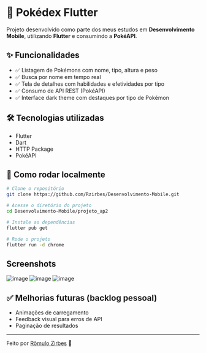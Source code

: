 
# 📱 Pokédex Flutter

Projeto desenvolvido como parte dos meus estudos em **Desenvolvimento Mobile**, utilizando **Flutter** e consumindo a **PokéAPI**.

## ✨ Funcionalidades

- ✅ Listagem de Pokémons com nome, tipo, altura e peso
- ✅ Busca por nome em tempo real
- ✅ Tela de detalhes com habilidades e efetividades por tipo
- ✅ Consumo de API REST (PokéAPI)
- ✅ Interface dark theme com destaques por tipo de Pokémon

## 🛠️ Tecnologias utilizadas

- Flutter
- Dart
- HTTP Package
- PokéAPI

## 🚀 Como rodar localmente

```bash
# Clone o repositório
git clone https://github.com/Rzirbes/Desenvolvimento-Mobile.git

# Acesse o diretório do projeto
cd Desenvolvimento-Mobile/projeto_ap2

# Instale as dependências
flutter pub get

# Rode o projeto
flutter run -d chrome
```


## Screenshots

![image](https://github.com/user-attachments/assets/3387c065-c82f-49b8-8c90-ed310f4cb4ec)
![image](https://github.com/user-attachments/assets/e697b50c-a565-496e-b714-1edec24ad018)
![image](https://github.com/user-attachments/assets/ff2af970-37e7-45d8-b1b9-2a605da8f880)


## ✅ Melhorias futuras (backlog pessoal)

- Animações de carregamento
- Feedback visual para erros de API
- Paginação de resultados

---

Feito por [Rômulo Zirbes](https://github.com/Rzirbes) 🚀
